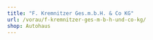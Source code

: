 ```yaml
---
title: "F. Kremnitzer Ges.m.b.H. & Co KG"
url: /vorau/f-kremnitzer-ges-m-b-h-und-co-kg/
shop: Autohaus
---
```

